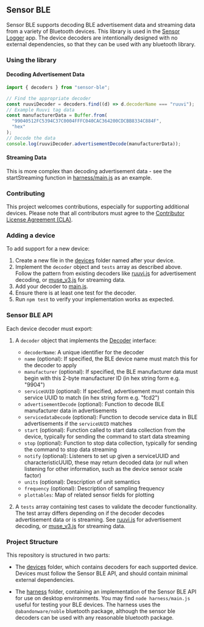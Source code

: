 ## Sensor BLE

Sensor BLE supports decoding BLE advertisement data and streaming data from a variety of Bluetooth devices. This library is used in the [Sensor Logger](https://www.tszheichoi.com/sensorlogger) app. The device decoders are intentionally designed with no external dependencies, so that they can be used with any bluetooth library.

### Using the library

#### Decoding Advertisement Data

```javascript
import { decoders } from "sensor-ble";

// Find the appropriate decoder
const ruuviDecoder = decoders.find((d) => d.decoderName === "ruuvi");
// Example Ruuvi tag data
const manufacturerData = Buffer.from(
  "99040512FC5394C37C0004FFFC040CAC364200CDCBB8334C884F",
  "hex"
);
// Decode the data
console.log(ruuviDecoder.advertisementDecode(manufacturerData));
```

#### Streaming Data

This is more complex than decoding advertisement data - see the startStreaming function in [harness/main.js](harness/main.js) as an example.

### Contributing

This project welcomes contributions, especially for supporting additional devices. Please note that all contributors must agree to the [Contributor License Agreement (CLA)](CLA.md).

### Adding a device

To add support for a new device:

1. Create a new file in the [devices](devices/) folder named after your device.
2. Implement the `decoder` object and `tests` array as described above. Follow the pattern from existing decoders like [ruuvi.js](devices/ruuvi.js) for advertisement decoding, or [muse_v3.js](devices/muse_v3.js) for streaming data.
3. Add your decoder to [main.js](main.js).
4. Ensure there is at least one test for the decoder.
5. Run `npm test` to verify your implementation works as expected.

### Sensor BLE API

Each device decoder must export:

1. A `decoder` object that implements the [Decoder](types.js) interface:

   - `decoderName`: A unique identifier for the decoder
   - `name` (optional): If specified, the BLE device name must match this for the decoder to apply
   - `manufacturer` (optional): If specified, the BLE manufacturer data must begin with this 2-byte manufacturer ID (in hex string form e.g. "9904")
    - `serviceUUID` (optional): If specified, advertisement must contain this service UUID to match (in hex string form e.g. "fcd2")
   - `advertisementDecode` (optional): Function to decode BLE manufacturer data in advertisements
   - `servicedataDecode` (optional): Function to decode service data in BLE advertisements if the `serviceUUID` matches
   - `start` (optional): Function called to start data collection from the device, typically for sending the command to start data streaming
   - `stop` (optional): Function to stop data collection, typically for sending the command to stop data streaming
   - `notify` (optional): Listeners to set up given a serviceUUID and characteristicUUID, these may return decoded data (or null when listening for other information, such as the device sensor scale factor)
   - `units` (optional): Description of unit semantics
   - `frequency` (optional): Description of sampling frequency
   - `plottables`: Map of related sensor fields for plotting

2. A `tests` array containing test cases to validate the decoder functionality. The test array differs depending on if the decoder decodes advertisement data or is streaming. See [ruuvi.js](devices/ruuvi.js) for advertisement decoding, or [muse_v3.js](devices/muse_v3.js) for streaming data.

### Project Structure

This repository is structured in two parts:

- The [devices](devices/) folder, which contains decoders for each supported device. Devices must follow the Sensor BLE API, and should contain minimal external dependencies.

- The [harness](harness/) folder, containing an implementation of the Sensor BLE API for use on desktop environments. You may find `node harness/main.js` useful for testing your BLE devices. The harness uses the `@abandonware/noble` bluetooth package, although the sensor ble decoders can be used with any reasonable bluetooth package.
